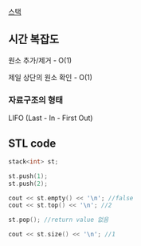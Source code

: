 [스택](https://blog.encrypted.gg/933)

## 시간 복잡도

원소 추가/제거 - O(1)

제일 상단의 원소 확인 - O(1)

### 자료구조의 형태

LIFO (Last - In - First Out)

## STL code
```cpp
stack<int> st;

st.push(1);
st.push(2);

cout << st.empty() << '\n'; //false
cout << st.top() << '\n'; //2

st.pop(); //return value 없음

cout << st.size() << '\n'; //1
```
